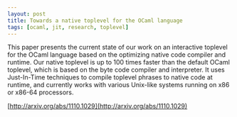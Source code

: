 ```yaml
---
layout: post
title: Towards a native toplevel for the OCaml language
tags: [ocaml, jit, research, toplevel]
---
```


This paper presents the current state of our work on an interactive toplevel for the OCaml language based on the optimizing native code compiler and runtime. Our native toplevel is up to 100 times faster than the default OCaml toplevel, which is based on the byte code compiler and interpreter. It uses Just-In-Time techniques to compile toplevel phrases to native code at runtime, and currently works with various Unix-like systems running on x86 or x86-64 processors.

[http://arxiv.org/abs/1110.1029](http://arxiv.org/abs/1110.1029)
